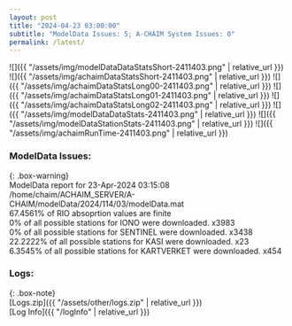 ```yaml
---
layout: post
title: "2024-04-23 03:00:00"
subtitle: "ModelData Issues: 5; A-CHAIM System Issues: 0"
permalink: /latest/
---
```


![]({{ "/assets/img/modelDataDataStatsShort-2411403.png" | relative_url }})
![]({{ "/assets/img/achaimDataStatsShort-2411403.png" | relative_url }})
![]({{ "/assets/img/achaimDataStatsLong00-2411403.png" | relative_url }})
![]({{ "/assets/img/achaimDataStatsLong01-2411403.png" | relative_url }})
![]({{ "/assets/img/achaimDataStatsLong02-2411403.png" | relative_url }})
![]({{ "/assets/img/modelDataDataStats-2411403.png" | relative_url }})
![]({{ "/assets/img/modelDataStationStats-2411403.png" | relative_url }})
![]({{ "/assets/img/achaimRunTime-2411403.png" | relative_url }})


### ModelData Issues:  
  
{: .box-warning}  
 ModelData report for 23-Apr-2024 03:15:08   
 /home/chaim/ACHAIM_SERVER/A-CHAIM/modelData/2024/114/03/modelData.mat   
 67.4561% of RIO absoprtion values are finite   
 0% of all possible stations for IONO were downloaded. x3983   
 0% of all possible stations for SENTINEL were downloaded. x3438   
 22.2222% of all possible stations for KASI were downloaded. x23   
 6.3545% of all possible stations for KARTVERKET were downloaded. x454   
  


### Logs:  
  
{: .box-note}  
[Logs.zip]({{ "/assets/other/logs.zip" | relative_url }})  
[Log Info]({{ "/logInfo" | relative_url }})  
